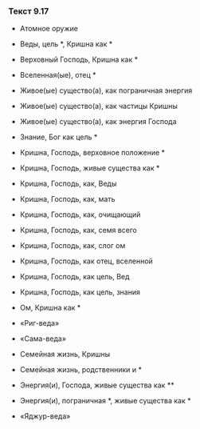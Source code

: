 ### Текст 9.17

- Атомное оружие

- Веды, цель *, Кришна как *

- Верховный Господь, Кришна как *

- Вселенная(ые), отец *

- Живое(ые) существо(а), как пограничная энергия

- Живое(ые) существо(а), как частицы Кришны

- Живое(ые) существо(а), как энергия Господа

- Знание, Бог как цель *

- Кришна, Господь, верховное положение *

- Кришна, Господь, живые существа как *

- Кришна, Господь, как, Веды

- Кришна, Господь, как, мать

- Кришна, Господь, как, очищающий

- Кришна, Господь, как, семя всего

- Кришна, Господь, как, слог ом

- Кришна, Господь, как отец, вселенной

- Кришна, Господь, как цель, Вед

- Кришна, Господь, как цель, знания

- Ом, Кришна как *

- «Риг-веда»

- «Сама-веда»

- Семейная жизнь, Кришны

- Семейная жизнь, родственники и *

- Энергия(и), Господа, живые существа как **

- Энергия(и), пограничная *, живые существа как *

- «Яджур-веда»
	
